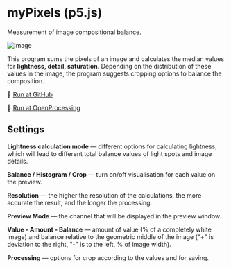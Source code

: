 # myPixels (p5.js)
Measurement of image compositional balance.

![image](https://user-images.githubusercontent.com/38255514/188309331-79eb915b-ba3c-4589-bffd-95c365c8cbe2.png)

This program sums the pixels of an image and calculates the median values for **lightness, detail, saturation**. Depending on the distribution of these values in the image, the program suggests cropping options to balance the composition.

🚀 [Run at GitHub](https://hayabuzo.github.io/myPixels/)

🏓 [Run at OpenProcessing](https://openprocessing.org/sketch/1638284)

## Settings

**Lightness calculation mode** — different options for calculating lightness, which will lead to different total balance values of light spots and image details.

**Balance / Histogram / Crop** — turn on/off visualisation for each value on the preview.

**Resolution** — the higher the resolution of the calculations, the more accurate the result, and the longer the processing.

**Preview Mode** — the channel that will be displayed in the preview window.

**Value - Amount - Balance** — amount of value (% of a completely white image) and balance relative to the geometric middle of the image ("+" is deviation to the right, "-" is to the left, % of image width).

**Processing** — options for crop according to the values and for saving.

